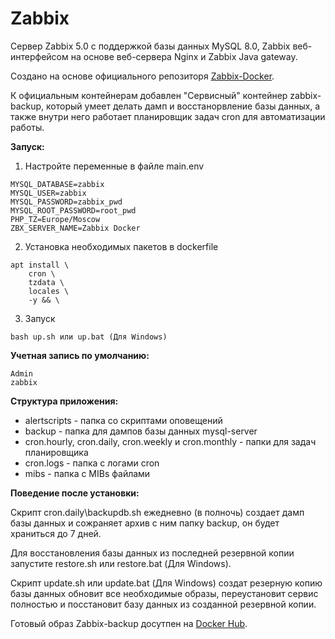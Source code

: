 # Zabbix

Сервер Zabbix 5.0 с поддержкой базы данных MySQL 8.0, Zabbix веб-интерфейсом на основе веб-сервера Nginx и Zabbix Java gateway. 

Создано на основе официального репозиторя [Zabbix-Docker](https://github.com/zabbix/zabbix-docker).

К официальным контейнерам добавлен "Сервисный" контейнер zabbix-backup, который умеет делать дамп и восстанорвление базы данных, а также внутри него работает планировщик задач cron для автоматизации работы.

**Запуск:**

1. Настройте переменные в файле main.env

```
MYSQL_DATABASE=zabbix
MYSQL_USER=zabbix
MYSQL_PASSWORD=zabbix_pwd
MYSQL_ROOT_PASSWORD=root_pwd
PHP_TZ=Europe/Moscow
ZBX_SERVER_NAME=Zabbix Docker
```

2. Установка необходимых пакетов в dockerfile
```
apt install \
    cron \
    tzdata \
    locales \
    -y && \
```

3. Запуск
```
bash up.sh или up.bat (Для Windows)
```

**Учетная запись по умолчанию:**
```
Admin
zabbix
```

**Структура приложения:**

- alertscripts - папка со скриптами оповещений
- backup - папка для дампов базы данных mysql-server
- cron.hourly, cron.daily, cron.weekly и cron.monthly - папки для задач планировщика
- cron.logs - папка с логами cron
- mibs - папка с MIBs файлами

**Поведение после установки:**

Скрипт cron.daily\backupdb.sh ежедневно (в полночь) создает дамп базы данных и сожраняет архив с ним папку backup, он будет храниться до 7 дней.

Для восстановления базы данных из последней резервной копии запустите restore.sh или restore.bat (Для Windows).

Скрипт update.sh или update.bat (Для Windows) создат резерную копию базы данных обновит все необходимые образы, переустановит сервис полностью и посстановит базу данных из созданной резервной копии.

Готовый образ Zabbix-backup досутпен на [Docker Hub](https://hub.docker.com/repository/docker/batonogov/zabbix-backup).
